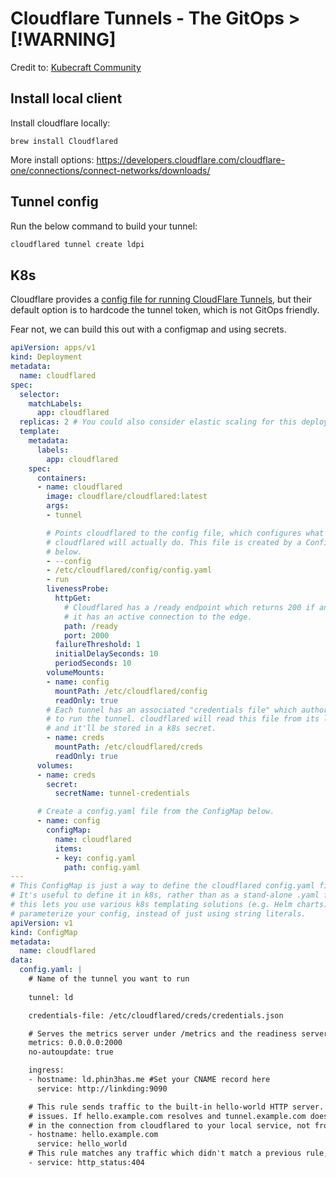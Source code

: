# Cloudflare Tunnels - The GitOps > [!WARNING]

Credit to: [Kubecraft Community](https://www.skool.com/kubecraft)

## Install local client

Install cloudflare locally: 
```
brew install Cloudflared

```
More install options: https://developers.cloudflare.com/cloudflare-one/connections/connect-networks/downloads/

## Tunnel config

Run the below command to build your tunnel: 

```bash
cloudflared tunnel create ldpi
```

## K8s

Cloudflare provides a [config file for running CloudFlare Tunnels](https://developers.cloudflare.com/cloudflare-one/connections/connect-networks/deploy-tunnels/deployment-guides/kubernetes/),  but their default option is to hardcode the tunnel token, which is not GitOps friendly. 

Fear not, we can build this out with a configmap and using secrets. 
```yaml
apiVersion: apps/v1
kind: Deployment
metadata:
  name: cloudflared
spec:
  selector:
    matchLabels:
      app: cloudflared
  replicas: 2 # You could also consider elastic scaling for this deployment
  template:
    metadata:
      labels:
        app: cloudflared
    spec:
      containers:
      - name: cloudflared
        image: cloudflare/cloudflared:latest
        args:
        - tunnel

        # Points cloudflared to the config file, which configures what
        # cloudflared will actually do. This file is created by a ConfigMap
        # below.
        - --config
        - /etc/cloudflared/config/config.yaml
        - run
        livenessProbe:
          httpGet:
            # Cloudflared has a /ready endpoint which returns 200 if and only if
            # it has an active connection to the edge.
            path: /ready
            port: 2000
          failureThreshold: 1
          initialDelaySeconds: 10
          periodSeconds: 10
        volumeMounts:
        - name: config
          mountPath: /etc/cloudflared/config
          readOnly: true
        # Each tunnel has an associated "credentials file" which authorizes machines
        # to run the tunnel. cloudflared will read this file from its local filesystem,
        # and it'll be stored in a k8s secret.
        - name: creds
          mountPath: /etc/cloudflared/creds
          readOnly: true
      volumes:
      - name: creds
        secret:
          secretName: tunnel-credentials

      # Create a config.yaml file from the ConfigMap below.
      - name: config
        configMap:
          name: cloudflared
          items:
          - key: config.yaml
            path: config.yaml
---
# This ConfigMap is just a way to define the cloudflared config.yaml file in k8s.
# It's useful to define it in k8s, rather than as a stand-alone .yaml file, because
# this lets you use various k8s templating solutions (e.g. Helm charts) to
# parameterize your config, instead of just using string literals.
apiVersion: v1
kind: ConfigMap
metadata:
  name: cloudflared
data:
  config.yaml: |
    # Name of the tunnel you want to run
    
    tunnel: ld 

    credentials-file: /etc/cloudflared/creds/credentials.json

    # Serves the metrics server under /metrics and the readiness server under /ready
    metrics: 0.0.0.0:2000
    no-autoupdate: true

    ingress:
    - hostname: ld.phin3has.me #Set your CNAME record here 
      service: http://linkding:9090

    # This rule sends traffic to the built-in hello-world HTTP server. This can help debug connectivity
    # issues. If hello.example.com resolves and tunnel.example.com does not, then the problem is
    # in the connection from cloudflared to your local service, not from the internet to cloudflared.
    - hostname: hello.example.com
      service: hello_world
    # This rule matches any traffic which didn't match a previous rule, and responds with HTTP 404.
    - service: http_status:404
```

```
